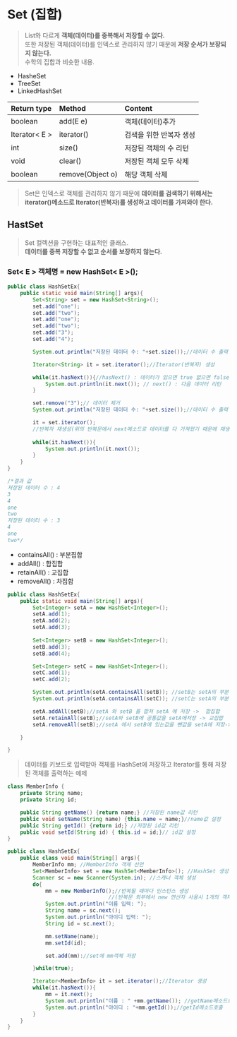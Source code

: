 # Set (집합)
>List와 다르게 **객체(데이터)를 중복해서 저장할 수 없다.**<br> 또한 저장된 객체(데이터)를 인덱스로 관리하지 않기 때문에 **저장 순서가 보장되지 않는다.**<br> 수학의 집합과 비슷한 내용.
- HasheSet
- TreeSet
- LinkedHashSet

|Return type|Method|Content|
|:-----|:-----|:-----|
|boolean|add(E e)|객체(데이터)추가|
|Iterator< E >|iterator()|검색을 위한 반복자 생성|
|int|size()|저장된 객체의 수 리턴|
|void|clear()|저장된 객체 모두 삭제|
|boolean|remove(Object o)|해당 객체 삭제|

>Set은 인덱스로 객체를 관리하지 않기 때문에 **데이터를 검색하기 위해서는 iterator()메소드로 Iterator(반복자)를 생성하고 데이터를 가져와야 한다.**

## HastSet
>Set 컬렉션을 구현하는 대표적인 클래스. <br> **데이터를 중복 저장할 수 없고 순서를 보장하지 않는다.**

### Set< E > 객체명 = new HashSet< E >();

```java
public class HashSetEx{
    public static void main(String[] args){
        Set<String> set = new HashSet<String>();
        set.add("one");
        set.add("two");
        set.add("one");
        set.add("two");
        set.add("3");
        set.add("4");

        System.out.println("저장된 데이터 수: "+set.size());//데이터 수 출력

        Iterator<String> it = set.iterator();//Iterator(반복자) 생성

        while(it.hasNext()){//hasNext() : 데이터가 있으면 true 없으면 false
            System.out.println(it.next()); // next() : 다음 데이터 리턴
        }

        set.remove("3");// 데이터 제거
        System.out.println("저장된 데이터 수: "+set.size());//데이터 수 출력

        it = set.iterator();
        //반복자 재생성(위의 반복문에서 next메소드로 데이터를 다 가져왔기 때문에 재생성 필수)
        
        while(it.hasNext()){
            System.out.println(it.next());
        }
    }
}

/*결과 값 
저장된 데이터 수 : 4
3
4
one
two
저장된 데이터 수 : 3
4
one
two*/
```

- containsAll() : 부분집합
- addAll()      : 합집합
- retainAll()   : 교집합
- removeAll()   : 차집합

```java
public class HashSetEx{
    public static void main(String[] args){
        Set<Integer> setA = new HashSet<Integer>();
        setA.add(1);
        setA.add(2);
        setA.add(3);
        
        Set<Integer> setB = new HashSet<Integer>();
        setB.add(3);
        setB.add(4);

        Set<Integer> setC = new HashSet<Integer>();
        setC.add(1);
        setC.add(2);

        System.out.println(setA.containsAll(setB)); //setB는 setA의 부분집합인가?false
        System.out.println(setA.containsAll(setC)); //setC는 setA의 부분집합인가?true

        setA.addAll(setB);//setA 와 setB 를 합쳐 setA 에 저장 ->  합집합
        setA.retainAll(setB);//setA와 setB에 공통값을 setA에저장 -> 교집합
        setA.removeAll(setB);//setA 에서 setB에 있는값을 뺀값을 setA에 저장-> 차집합 

    }

}
```

>데이터를 키보드로 입력받아 객체를 HashSet에 저장하고 Iterator를 통해 저장된 객체를 출력하는 예제 

```java
class MemberInfo {
    private String name;
    private String id;

    public String getName() {return name;} //저장된 name값 리턴
    public void setName(String name) {this.name = name;}//name값 설정
    public String getId() {return id;} //저장된 id값 리턴
    public void setId(String id) { this.id = id;}// id값 설정 
}

public class HashSetEx{
    public class void main(String[] args){
        MemberInfo mm; //MemberInfo 객체 선언
        Set<MemberInfo> set = new HashSet<MemberInfo>(); //HashSet 생성
        Scanner sc = new Scanner(System.in); //스캐너 객체 생성
        do{
            mm = new MemberInfO();//반복될 때마다 인스턴스 생성
                                //(반복문 외부에서 new 연산자 사용시 1개의 객체만 저장됨)
            System.out.println("이름 입력: ");
            String name = sc.next();
            System.out.println("아이디 입력: ");
            String id = sc.next();

            mm.setName(name);
            mm.setId(id);

            set.add(mm)://set에 mm객체 저장

        }while(true);

        Iterator<MemberInfo> it = set.iterator();//Iterator 생성
        while(it.hasNext()){
            mm = it.next();
            System.out.println("이름 : " +mm.getName()); //getName메소드호출
            System.out.println("아이디 : "+mm.getId());//getId메소드호출
        }
    }
}
```
